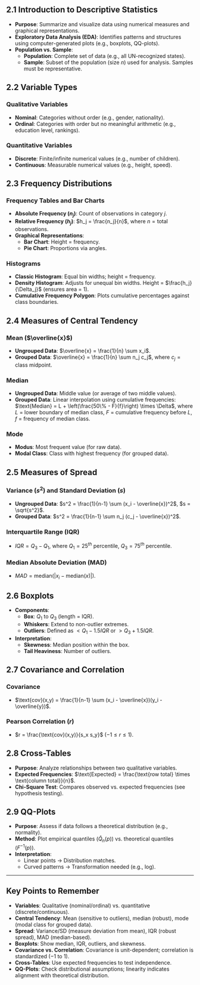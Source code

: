 ## 2.1 Introduction to Descriptive Statistics

- **Purpose**: Summarize and visualize data using numerical measures and graphical representations.
- **Exploratory Data Analysis (EDA)**: Identifies patterns and structures using computer-generated plots (e.g., boxplots, QQ-plots).
- **Population vs. Sample**:
  - **Population**: Complete set of data (e.g., all UN-recognized states).
  - **Sample**: Subset of the population (size $n$) used for analysis. Samples must be representative.

## 2.2 Variable Types

### Qualitative Variables

- **Nominal**: Categories without order (e.g., gender, nationality).
- **Ordinal**: Categories with order but no meaningful arithmetic (e.g., education level, rankings).

### Quantitative Variables

- **Discrete**: Finite/infinite numerical values (e.g., number of children).
- **Continuous**: Measurable numerical values (e.g., height, speed).

## 2.3 Frequency Distributions

### Frequency Tables and Bar Charts

- **Absolute Frequency ($n_j$)**: Count of observations in category $j$.
- **Relative Frequency ($h_j$)**: $h_j = \frac{n_j}{n}$, where $n = \text{total observations}$.
- **Graphical Representations**:
  - **Bar Chart**: Height = frequency.
  - **Pie Chart**: Proportions via angles.

### Histograms

- **Classic Histogram**: Equal bin widths; height = frequency.
- **Density Histogram**: Adjusts for unequal bin widths. Height = $\frac{h_j}{\Delta_j}$ (ensures area = 1).
- **Cumulative Frequency Polygon**: Plots cumulative percentages against class boundaries.

## 2.4 Measures of Central Tendency

### Mean ($\overline{x}$)

- **Ungrouped Data**: $\overline{x} = \frac{1}{n} \sum x_i$.
- **Grouped Data**: $\overline{x} = \frac{1}{n} \sum n_j c_j$, where $c_j = \text{class midpoint}$.

### Median

- **Ungrouped Data**: Middle value (or average of two middle values).
- **Grouped Data**: Linear interpolation using cumulative frequencies:
  $\text{Median} = L + \left(\frac{50\% - F}{f}\right) \times \Delta$,
  where $L$ = lower boundary of median class, $F$ = cumulative frequency before $L$, $f$ = frequency of median class.

### Mode

- **Modus**: Most frequent value (for raw data).
- **Modal Class**: Class with highest frequency (for grouped data).

## 2.5 Measures of Spread

### Variance ($s^2$) and Standard Deviation ($s$)

- **Ungrouped Data**:
  $s^2 = \frac{1}{n-1} \sum (x_i - \overline{x})^2$, $s = \sqrt{s^2}$.
- **Grouped Data**:
  $s^2 = \frac{1}{n-1} \sum n_j (c_j - \overline{x})^2$.

### Interquartile Range (IQR)

- $IQR = Q_3 - Q_1$, where $Q_1 = 25^{th}$ percentile, $Q_3 = 75^{th}$ percentile.

### Median Absolute Deviation (MAD)

- $MAD = \text{median}(|x_i - \text{median}(x)|)$.

## 2.6 Boxplots

- **Components**:
  - **Box**: $Q_1$ to $Q_3$ (length = IQR).
  - **Whiskers**: Extend to non-outlier extremes.
  - **Outliers**: Defined as $< Q_1 - 1.5IQR$ or $> Q_3 + 1.5IQR$.
- **Interpretation**:
  - **Skewness**: Median position within the box.
  - **Tail Heaviness**: Number of outliers.

## 2.7 Covariance and Correlation

### Covariance

- $\text{cov}(x,y) = \frac{1}{n-1} \sum (x_i - \overline{x})(y_i - \overline{y})$.

### Pearson Correlation ($r$)

- $r = \frac{\text{cov}(x,y)}{s_x s_y}$ ($-1 \leq r \leq 1$).

## 2.8 Cross-Tables

- **Purpose**: Analyze relationships between two qualitative variables.
- **Expected Frequencies**:
  $\text{Expected} = \frac{\text{row total} \times \text{column total}}{n}$.
- **Chi-Square Test**: Compares observed vs. expected frequencies (see hypothesis testing).

## 2.9 QQ-Plots

- **Purpose**: Assess if data follows a theoretical distribution (e.g., normality).
- **Method**: Plot empirical quantiles ($\widehat{Q}_n(p)$) vs. theoretical quantiles ($F^{-1}(p)$).
- **Interpretation**:
  - Linear points → Distribution matches.
  - Curved patterns → Transformation needed (e.g., log).

---

## Key Points to Remember

- **Variables**: Qualitative (nominal/ordinal) vs. quantitative (discrete/continuous).
- **Central Tendency**: Mean (sensitive to outliers), median (robust), mode (modal class for grouped data).
- **Spread**: Variance/SD (measure deviation from mean), IQR (robust spread), MAD (median-based).
- **Boxplots**: Show median, IQR, outliers, and skewness.
- **Covariance vs. Correlation**: Covariance is unit-dependent; correlation is standardized ($-1$ to $1$).
- **Cross-Tables**: Use expected frequencies to test independence.
- **QQ-Plots**: Check distributional assumptions; linearity indicates alignment with theoretical distribution.
